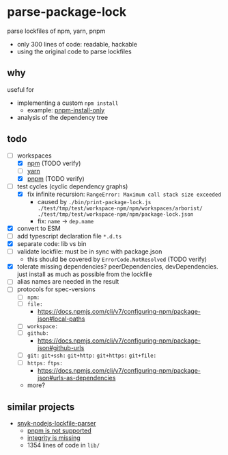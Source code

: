 # parse-package-lock

parse lockfiles of npm, yarn, pnpm

* only 300 lines of code: readable, hackable
* using the original code to parse lockfiles

## why

useful for

* implementing a custom `npm install`
  * example: [pnpm-install-only](https://github.com/milahu/pnpm-install-only)
* analysis of the dependency tree

## todo

* [ ] workspaces
  * [x] [npm](https://docs.npmjs.com/cli/v7/using-npm/workspaces) (TODO verify)
  * [ ] [yarn](https://yarnpkg.com/features/workspaces)
  * [x] [pnpm](https://pnpm.io/workspaces) (TODO verify)
* [ ] test cycles (cyclic dependency graphs)
  * [x] fix infinite recursion: `RangeError: Maximum call stack size exceeded`
    * caused by `./bin/print-package-lock.js ./test/tmp/test/workspace-npm/npm/workspaces/arborist/ ./test/tmp/test/workspace-npm/npm/package-lock.json`
    * fix: `name` &rarr; `dep.name`
* [x] convert to ESM
* [ ] add typescript declaration file `*.d.ts`
* [x] separate code: lib vs bin
* [ ] validate lockfile: must be in sync with package.json
  * this should be covered by `ErrorCode.NotResolved` (TODO verify)
* [x] tolerate missing dependencies? peerDependencies, devDependencies. just install as much as possible from the lockfile
* [ ] alias names are needed in the result
* [ ] protocols for spec-versions
  * [ ] `npm:`
  * [ ] `file:`
    * https://docs.npmjs.com/cli/v7/configuring-npm/package-json#local-paths
  * [ ] `workspace:`
  * [ ] `github:`
    * https://docs.npmjs.com/cli/v7/configuring-npm/package-json#github-urls
  * [ ] `git:` `git+ssh:` `git+http:` `git+https:` `git+file:`
  * [ ] `https:` `ftps:`
    * https://docs.npmjs.com/cli/v7/configuring-npm/package-json#urls-as-dependencies
  * more?

## similar projects

* [snyk-nodejs-lockfile-parser](https://github.com/snyk/nodejs-lockfile-parser)
  * [pnpm is not supported](https://github.com/snyk/nodejs-lockfile-parser/issues/111)
  * [integrity is missing](https://github.com/snyk/nodejs-lockfile-parser/pull/112)
  * 1354 lines of code in `lib/`
